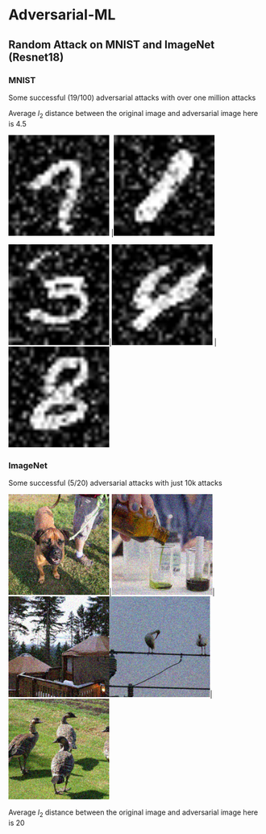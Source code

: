 # Adversarial-ML



## Random Attack on MNIST and ImageNet (Resnet18)

### MNIST

Some successful (19/100) adversarial attacks with over one million attacks

Average $l_2$ distance between the original image and adversarial image here is 4.5

![s](./Results/mnist/1.png?raw=True) |![s](./Results/mnist/2.png?raw=True)

![![s](./Results/mnist/1.png?raw=True)](./Results/mnist/3.png?raw=True)|![s](./Results/mnist/4.png?raw=True) |![s![s](./Results/mnist/6.png?raw=True)](./Results/mnist/5.png?raw=True)





### ImageNet

Some successful (5/20) adversarial attacks with just 10k attacks

![](Results/imagenet/10.png)|![](Results/imagenet/9.png)|![](Results/imagenet/8.png)![](Results/imagenet/7.png)| ![](Results/imagenet/6.png)



Average $l_2$ distance between the original image and adversarial image here is 20